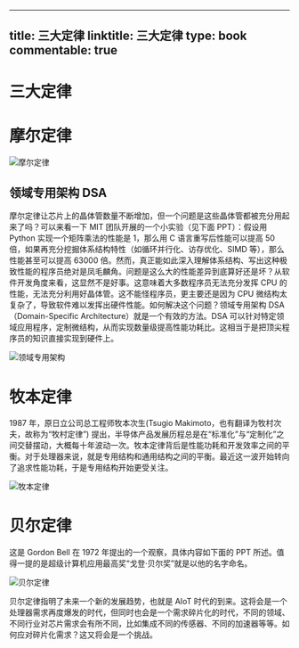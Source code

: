 
---
title: 三大定律
linktitle: 三大定律
type: book
commentable: true
---

# 三大定律

# 摩尔定律

![摩尔定律](https://s3.ax1x.com/2021/01/20/sWSu5t.png)

## 领域专用架构 DSA

摩尔定律让芯片上的晶体管数量不断增加，但一个问题是这些晶体管都被充分用起来了吗？可以来看一下 MIT 团队开展的一个小实验（见下面 PPT）：假设用 Python 实现一个矩阵乘法的性能是 1，那么用 C 语言重写后性能可以提高 50 倍，如果再充分挖掘体系结构特性（如循环并行化、访存优化、SIMD 等），那么性能甚至可以提高 63000 倍。然而，真正能如此深入理解体系结构、写出这种极致性能的程序员绝对是凤毛麟角。问题是这么大的性能差异到底算好还是坏？从软件开发角度来看，这显然不是好事。这意味着大多数程序员无法充分发挥 CPU 的性能，无法充分利用好晶体管。这不能怪程序员，更主要还是因为 CPU 微结构太复杂了，导致软件难以发挥出硬件性能。如何解决这个问题？领域专用架构 DSA（Domain-Specific Architecture）就是一个有效的方法。DSA 可以针对特定领域应用程序，定制微结构，从而实现数量级提高性能功耗比。这相当于是把顶尖程序员的知识直接实现到硬件上。

![领域专用架构](https://s3.ax1x.com/2021/01/20/sWSQ8f.png)

# 牧本定律

1987 年，原日立公司总工程师牧本次生(Tsugio Makimoto，也有翻译为牧村次夫，故称为“牧村定律”) 提出，半导体产品发展历程总是在“标准化”与“定制化”之间交替摆动，大概每十年波动一次。牧本定律背后是性能功耗和开发效率之间的平衡。对于处理器来说，就是专用结构和通用结构之间的平衡。最近这一波开始转向了追求性能功耗，于是专用结构开始更受关注。

![牧本定律](https://s3.ax1x.com/2021/01/20/sWSdP0.png)

# 贝尔定律

这是 Gordon Bell 在 1972 年提出的一个观察，具体内容如下面的 PPT 所述。值得一提的是超级计算机应用最高奖“戈登·贝尔奖”就是以他的名字命名。

![贝尔定律](https://s3.ax1x.com/2021/01/20/sWSWPx.png)

贝尔定律指明了未来一个新的发展趋势，也就是 AIoT 时代的到来。这将会是一个处理器需求再度爆发的时代，但同时也会是一个需求碎片化的时代，不同的领域、不同行业对芯片需求会有所不同，比如集成不同的传感器、不同的加速器等等。如何应对碎片化需求？这又将会是一个挑战。

    
